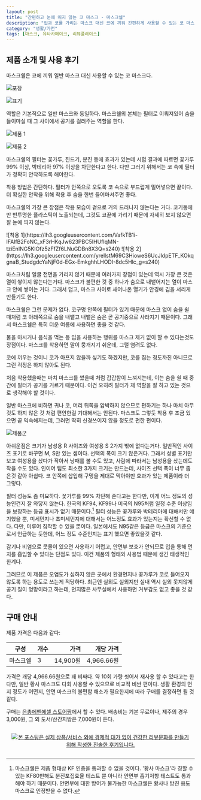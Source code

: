 ```yaml
---
layout: post
title: "간편하고 눈에 띄지 않는 코 마스크 - 마스크쉘"
description: "입과 코를 가리는 마스크 대신 코에 끼워 간편하게 사용할 수 있는 코 마스크 마스크쉘을 사용해봤다."
category: "생활/가전"
tags: [마스크, 유타카메이크, 리뷰플레이스]
---
```


## 제품 소개 및 사용 후기

마스크쉘은 코에 끼워 일반 마스크 대신 사용할 수 있는 코 마스크다.

![포장](https://lh3.googleusercontent.com/U44ialGY3hq6eidCjO-vvzOORCh-MndH91EbFrfQgm2GqdiDdWx8qYUjPkQ89-H0z_Kmi6GUAmIY_A=s640)

![표기](https://lh3.googleusercontent.com/eNi7vlMNF7cym7Qb4gl4CCKVF9AEGW9FJqyhNDnMNiz4cTEL4momKH9s2REJfAqBmoy7jOXGWuoADA=s480)

역할은 기본적으로 일반 마스크와 동일하다.
마스크쉘의 본체는 필터로 이뤄져있어
숨을 들이마실 때 그 사이에서 공기를 걸러주는 역할을 한다.

![제품 1](https://lh3.googleusercontent.com/peK5mo3iW2YcLfJcPsUcYBT2fk6Qzjc_hXHfc5TTgxS3Hw9lO1zSYeEAm4Q7S4YVymeg0CkJ8pgvEg=s640)

![제품 2](https://lh3.googleusercontent.com/U2AT49zw6FQWQsoP5aFdMlMDJJsL8XNIwn50uvvOU7l-PP31ep7g-fTavl7LuKaomDeA0GRYH1G2dA=s640)

마스크쉘의 필터는 꽃가루, 진드기, 분진 등에 효과가 있는데
시험 결과에 따르면 꽃가루 99% 이상, 박테리아 97% 이상을 차단한다고 한다.
다만 그러기 위해서는 코 속에 필터가 정확히 안착하도록 해야한다.

착용 방법은 간단하다.
필터가 안쪽으로 오도록 코 속으로 부드럽게 밀어넣으면 끝이다.
더 확실한 안착을 위해 착용 후 숨을 한번 들어마셔주면 좋다.

마스크쉘의 가장 큰 장점은 착용 모습이 겉으로 거의 드러나지 않는다는 거다.
코기둥에만 반투명한 플라스틱이 노출되는데,
그것도 코끝에 가리기 때문에 자세히 보지 않으면 잘 눈에 띄지 않는다.

<p class="center" markdown="1">
![착용 1](https://lh3.googleusercontent.com/VafkTB1i-IFAlfB2FoNC_xF3rHKqJw623PBC5IHUfIqMN-tziEnING5KIOfz5zFfZf6LNuGDBn8X3Q=s240)
![착용 2](https://lh3.googleusercontent.com/yrellstM69C3HioweS6UcJldpETF_KOkqgnaB_StudgdcYaNjF0d-EGx-EmkghhLHODI-8dc5Hlc_g=s240)
</p>

마스크처럼 얼굴 전면을 가리지 않기 때문에 여러가지 장점이 있는데
역시 가장 큰 것은 열이 쌓이지 않는다는거다.
마스크가 불편한 것 중 하나가 숨으로 내뱉어지는 열이 마스크 안에 쌓이는 거다.
그래서 덥고,
마스크 사이로 새어나온 열기가 안경에 김을 서리게 만들기도 한다.

마스크쉘은 그런 문제가 없다.
코구멍 안쪽에 필터가 있기 때문에
마스크 없이 숨을 쉴 때처럼 코 아래쪽으로 숨을 내뱉고
내뱉은 숨은 곧 공기중으로 사라지기 때문이다.
그래서 마스크쉘은 특히 더운 여름에 사용하면 좋을 것 같다.

물을 마시거나 음식을 먹는 등 입을 사용하는 행위를 마스크 제거 없이 할 수 있다는것도 장점이다.
마스크를 착용하면 말이 뭉개지기 쉬운데, 그럴 염려도 없다.

코에 끼우는 것이니 코가 아프지 않을까 싶기도 하겠지만,
코를 집는 정도까진 아니므로 그런 걱정은 하지 않아도 된다.

처음 착용했을때는 마치 마스크를 썼을때 처럼 갑갑함이 느껴지는데,
이는 숨을 쉴 때 중간에 필터가 공기를 거르기 때문이다.
이건 오히려 필터가 제 역할을 잘 하고 있는 것으로 생각해야 할 것이다.

일반 마스크에 비하면 귀나 코, 머리 뒤쪽을 압박하지 않으므로 편하기는 하나
마치 아무것도 하지 않은 것 처럼 편안한걸 기대해서는 안된다.
마스크도 그렇듯 착용 후 조금 있으면 곧 익숙해지는데,
그러면 딱히 신경쓰이지 않을 정도로 편한 편이다.

![제품군](https://lh3.googleusercontent.com/-8UG2_XV5c8o/Wd1K0hJKIQI/AAAAAAAAYnc/QFmjKOV1RPIa9dEasNvJ1Xnp5y1kbvrbwCE0YBhgL/s640/yutaka-make-mask-shell.jpg)

아쉬운점은 크기가 남성용 R 사이즈와 여성용 S 2가지 밖에 없다는거다.
일반적인 사이즈 표기로 바꾸면 M, S만 있는 셈이다.
선택의 폭이 크기 않은거다.
그래서 성별 표기만 보고 여성용을 샀다가 작아서 낭패를 볼 수도 있고,
사람에 따라서는 남성용을 샀는데도 작을 수도 있다.
인이어 팁도 최소한 3가지 크기는 만드는데,
사이즈 선택 폭이 너무 좁은것 같아 아쉽다.
코 안쪽에 삽입해 구멍을 제대로 막아야만 효과가 있는 제품이라 더 그렇다.

필터 성능도 좀 미묘하다.
꽃가루를 99% 차단해 준다고는 한다만,
이게 어느 정도의 성능인건지 잘 와닿지 않는다.
한국의 KF94, KF99나 미국의 N95처럼 일정 수준 이상임을 보장하는 등급 표시가 없기 때문이다.[^1]
필터 성능은 꽃가루와 박테리아에 대해서만 얘기했을 뿐,
미세먼지나 초미세먼지에 대해서는 어느정도 효과가 있는지는 확신할 수 없다.
다만, 미루어 짐작할 수 있을 뿐이다.
일본에서도 N95같은 등급은 마스크의 기준으로서 언급하는 듯한데,
어느 정도 수준인지는 표기 했으면 좋았을것 같다.

[^1]: 마스크쉘은 제품 형태상 KF 인증을 통과할 수 없을 것이다. '황사 마스크'라 칭할 수 있는 KF80만해도 분진포집효율 테스트 뿐 아니라 안면부 흡기저항 테스트도 통과해야 하기 때문이다. 안면부에 대한 방어가 불가능한 마스크쉘은 황사나 방진 용도 마스크로 인정받을 수 없다.

감기나 비염으로 콧물이 있으면 사용하기 어렵고,
안면부 보호가 안되므로 입을 통해 먼지를 흡입할 수 있다는 단점도 있다.
이건 제품의 형태와 사용법 때문에 생긴 태생적인 한계다.

그러므로 이 제품은 오염도가 심하지 않은 곳에서
환경먼지나 꽃가루가 코로 들어오지 않도록 하는 용도로 쓰는게 적당하다.
최근엔 실외도 실외지만 실내 역시 실외 못지않게 공기 질이 엉망이라고 하는데,
먼지많은 사무실에서 사용하면 거부감도 없고 좋을 것 같다.



## 구매 안내

제품 가격은 다음과 같다:

구성     | 개수 | 가격     | 개당 가격
---------|------|---------:|-----------:
마스크쉘 | 3    | 14,900원 | 4,966.66원

가격은 개당 4,966.66원으로 꽤 비싸다.
약 10회 가량 씻어서 재사용 할 수 있다고는 한다만,
일반 황사 마스크도 다회 사용할 수 있으므로 비교적 비싼 편이다.
생활 환경의 먼지 정도가 어떤지,
안면 마스크의 불편함 해소가 필요한지에 따라 구매를 결정하면 될 것 같다.

구매는 [은총에벤에셀 스토어팜](http://storefarm.naver.com/ecebenezer/products/2016743683)에서 할 수 있다.
배송비는 기본 무료이나,
제주의 경우 3,000원, 그 외 도서/산간지방은 7,000원이 든다.



<div style="text-align: center; padding: 1em;"><a href="http://reviewplace.co.kr/detail.php?number=10071" target="_blank"><img src="http://reviewplace.co.kr/blog_traffic.php?key=MTAwNzF8cmV6bm9h" border="0" alt="본 포스팅은 실제 상품/서비스 외에 경제적 대가 없이 건강한 리뷰문화를 만들기 위해 작성한 진솔한 후기입니다."></a></div>

